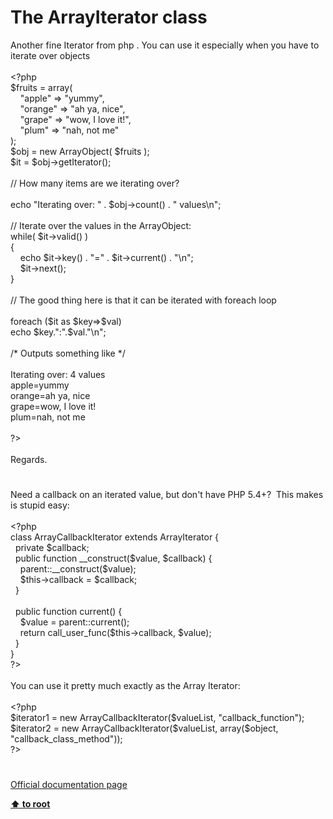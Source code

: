 # The ArrayIterator class




<div class="phpcode"><span class="html">
Another fine Iterator from php . You can use it especially when you have to iterate over objects<br><br><span class="default">&lt;?php<br>$fruits </span><span class="keyword">= array(<br>&#xA0; &#xA0; </span><span class="string">&quot;apple&quot; </span><span class="keyword">=&gt; </span><span class="string">&quot;yummy&quot;</span><span class="keyword">,<br>&#xA0; &#xA0; </span><span class="string">&quot;orange&quot; </span><span class="keyword">=&gt; </span><span class="string">&quot;ah ya, nice&quot;</span><span class="keyword">,<br>&#xA0; &#xA0; </span><span class="string">&quot;grape&quot; </span><span class="keyword">=&gt; </span><span class="string">&quot;wow, I love it!&quot;</span><span class="keyword">,<br>&#xA0; &#xA0; </span><span class="string">&quot;plum&quot; </span><span class="keyword">=&gt; </span><span class="string">&quot;nah, not me&quot;<br></span><span class="keyword">);<br></span><span class="default">$obj </span><span class="keyword">= new </span><span class="default">ArrayObject</span><span class="keyword">( </span><span class="default">$fruits </span><span class="keyword">);<br></span><span class="default">$it </span><span class="keyword">= </span><span class="default">$obj</span><span class="keyword">-&gt;</span><span class="default">getIterator</span><span class="keyword">();<br><br></span><span class="comment">// How many items are we iterating over?<br><br></span><span class="keyword">echo </span><span class="string">&quot;Iterating over: &quot; </span><span class="keyword">. </span><span class="default">$obj</span><span class="keyword">-&gt;</span><span class="default">count</span><span class="keyword">() . </span><span class="string">&quot; values\n&quot;</span><span class="keyword">;<br><br></span><span class="comment">// Iterate over the values in the ArrayObject:<br></span><span class="keyword">while( </span><span class="default">$it</span><span class="keyword">-&gt;</span><span class="default">valid</span><span class="keyword">() )<br>{<br>&#xA0; &#xA0; echo </span><span class="default">$it</span><span class="keyword">-&gt;</span><span class="default">key</span><span class="keyword">() . </span><span class="string">&quot;=&quot; </span><span class="keyword">. </span><span class="default">$it</span><span class="keyword">-&gt;</span><span class="default">current</span><span class="keyword">() . </span><span class="string">&quot;\n&quot;</span><span class="keyword">;<br>&#xA0; &#xA0; </span><span class="default">$it</span><span class="keyword">-&gt;</span><span class="default">next</span><span class="keyword">();<br>}<br><br></span><span class="comment">// The good thing here is that it can be iterated with foreach loop<br><br></span><span class="keyword">foreach (</span><span class="default">$it </span><span class="keyword">as </span><span class="default">$key</span><span class="keyword">=&gt;</span><span class="default">$val</span><span class="keyword">)<br>echo </span><span class="default">$key</span><span class="keyword">.</span><span class="string">&quot;:&quot;</span><span class="keyword">.</span><span class="default">$val</span><span class="keyword">.</span><span class="string">&quot;\n&quot;</span><span class="keyword">;<br><br></span><span class="comment">/* Outputs something like */<br><br></span><span class="default">Iterating over</span><span class="keyword">: </span><span class="default">4 values<br>apple</span><span class="keyword">=</span><span class="default">yummy<br>orange</span><span class="keyword">=</span><span class="default">ah ya</span><span class="keyword">, </span><span class="default">nice<br>grape</span><span class="keyword">=</span><span class="default">wow</span><span class="keyword">, </span><span class="default">I love it</span><span class="keyword">!<br></span><span class="default">plum</span><span class="keyword">=</span><span class="default">nah</span><span class="keyword">, </span><span class="default">not me<br><br>?&gt;<br></span><br>Regards.</span>
</div>
  

#


<div class="phpcode"><span class="html">
Need a callback on an iterated value, but don&apos;t have PHP 5.4+?&#xA0; This makes is stupid easy:
<br>
<br><span class="default">&lt;?php
<br></span><span class="keyword">class </span><span class="default">ArrayCallbackIterator </span><span class="keyword">extends </span><span class="default">ArrayIterator </span><span class="keyword">{
<br>&#xA0; private </span><span class="default">$callback</span><span class="keyword">;
<br>&#xA0; public function </span><span class="default">__construct</span><span class="keyword">(</span><span class="default">$value</span><span class="keyword">, </span><span class="default">$callback</span><span class="keyword">) {
<br>&#xA0; &#xA0; </span><span class="default">parent</span><span class="keyword">::</span><span class="default">__construct</span><span class="keyword">(</span><span class="default">$value</span><span class="keyword">);
<br>&#xA0; &#xA0; </span><span class="default">$this</span><span class="keyword">-&gt;</span><span class="default">callback </span><span class="keyword">= </span><span class="default">$callback</span><span class="keyword">;
<br>&#xA0; }
<br>
<br>&#xA0; public function </span><span class="default">current</span><span class="keyword">() {
<br>&#xA0; &#xA0; </span><span class="default">$value </span><span class="keyword">= </span><span class="default">parent</span><span class="keyword">::</span><span class="default">current</span><span class="keyword">();
<br>&#xA0; &#xA0; return </span><span class="default">call_user_func</span><span class="keyword">(</span><span class="default">$this</span><span class="keyword">-&gt;</span><span class="default">callback</span><span class="keyword">, </span><span class="default">$value</span><span class="keyword">);
<br>&#xA0; }
<br>}
<br></span><span class="default">?&gt;
<br></span>
<br>You can use it pretty much exactly as the Array Iterator:
<br>
<br><span class="default">&lt;?php
<br>$iterator1 </span><span class="keyword">= new </span><span class="default">ArrayCallbackIterator</span><span class="keyword">(</span><span class="default">$valueList</span><span class="keyword">, </span><span class="string">&quot;callback_function&quot;</span><span class="keyword">);
<br></span><span class="default">$iterator2 </span><span class="keyword">= new </span><span class="default">ArrayCallbackIterator</span><span class="keyword">(</span><span class="default">$valueList</span><span class="keyword">, array(</span><span class="default">$object</span><span class="keyword">, </span><span class="string">&quot;callback_class_method&quot;</span><span class="keyword">));
<br></span><span class="default">?&gt;</span>
</span>
</div>
  

#

[Official documentation page](https://www.php.net/manual/en/class.arrayiterator.php)

**[⬆ to root](/)**